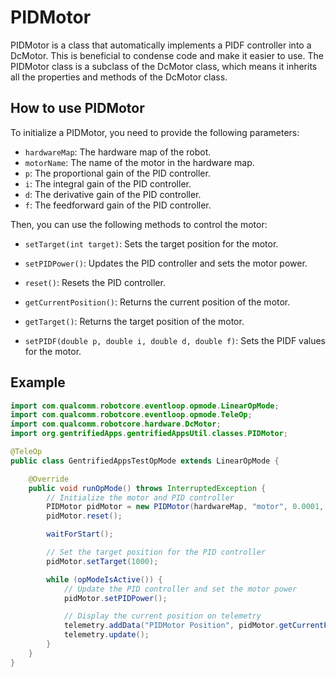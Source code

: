 # PIDMotor

PIDMotor is a class that automatically implements a PIDF controller into a DcMotor. This is beneficial to condense code and make it easier to use. The PIDMotor class is a subclass of the DcMotor class, which means it inherits all the properties and methods of the DcMotor class.

## How to use PIDMotor

To initialize a PIDMotor, you need to provide the following parameters:
- `hardwareMap`: The hardware map of the robot.
- `motorName`: The name of the motor in the hardware map.
- `p`: The proportional gain of the PID controller.
- `i`: The integral gain of the PID controller.
- `d`: The derivative gain of the PID controller.
- `f`: The feedforward gain of the PID controller.

Then, you can use the following methods to control the motor:

- `setTarget(int target)`: Sets the target position for the motor.
- `setPIDPower()`: Updates the PID controller and sets the motor power.
- `reset()`: Resets the PID controller.
- `getCurrentPosition()`: Returns the current position of the motor.
- `getTarget()`: Returns the target position of the motor.

- `setPIDF(double p, double i, double d, double f)`: Sets the PIDF values for the motor.

## Example

```Java
import com.qualcomm.robotcore.eventloop.opmode.LinearOpMode;
import com.qualcomm.robotcore.eventloop.opmode.TeleOp;
import com.qualcomm.robotcore.hardware.DcMotor;
import org.gentrifiedApps.gentrifiedAppsUtil.classes.PIDMotor;

@TeleOp
public class GentrifiedAppsTestOpMode extends LinearOpMode {

    @Override
    public void runOpMode() throws InterruptedException {
        // Initialize the motor and PID controller
        PIDMotor pidMotor = new PIDMotor(hardwareMap, "motor", 0.0001, 0.0, 0.0, 0.0);
        pidMotor.reset();

        waitForStart();

        // Set the target position for the PID controller
        pidMotor.setTarget(1000);

        while (opModeIsActive()) {
            // Update the PID controller and set the motor power
            pidMotor.setPIDPower();

            // Display the current position on telemetry
            telemetry.addData("PIDMotor Position", pidMotor.getCurrentPosition());
            telemetry.update();
        }
    }
}
```